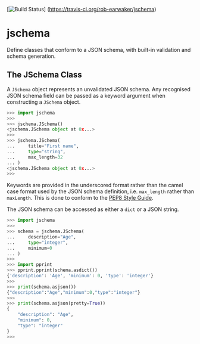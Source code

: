 [![Build Status](https://travis-ci.org/rob-earwaker/jschema.svg?branch=master)]
(https://travis-ci.org/rob-earwaker/jschema)

# jschema
Define classes that conform to a JSON schema, with built-in validation and
schema generation.

## The JSchema Class
A `JSchema` object represents an unvalidated JSON schema. Any recognised JSON
schema field can be passed as a keyword argument when constructing a `JSchema`
object.

```python
>>> import jschema
>>>
>>> jschema.JSchema()
<jschema.JSchema object at 0x...>
>>>
>>> jschema.JSchema(
...     title="First name",
...     type="string",
...     max_length=32
... )
<jschema.JSchema object at 0x...>
>>>
```

Keywords are provided in the underscored format rather than the camel case
format used by the JSON schema definition, i.e. `max_length` rather than
`maxLength`. This is done to conform to the [PEP8 Style Guide](
https://www.python.org/dev/peps/pep-0008/).

The JSON schema can be accessed as either a `dict` or a JSON string.

```python
>>> import jschema
>>>
>>> schema = jschema.JSchema(
...     description="Age",
...     type="integer",
...     minimum=0
... )
>>>
>>> import pprint
>>> pprint.pprint(schema.asdict())
{'description': 'Age', 'minimum': 0, 'type': 'integer'}
>>>
>>> print(schema.asjson())
{"description":"Age","minimum":0,"type":"integer"}
>>>
>>> print(schema.asjson(pretty=True))
{
    "description": "Age",
    "minimum": 0,
    "type": "integer"
}
>>>
```